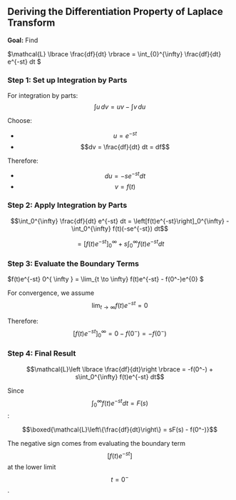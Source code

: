 ## Deriving the Differentiation Property of Laplace Transform

**Goal:** Find 

$\mathcal{L} \lbrace \frac{df}{dt} \rbrace = \int_{0}^{\infty} \frac{df}{dt} e^{-st} dt $
### Step 1: Set up Integration by Parts
For integration by parts: $$\int u \, dv = uv - \int v \, du$$

Choose:
- $$u = e^{-st}$$ 
- $$dv = \frac{df}{dt} dt = df$$

Therefore:
- $$du = -se^{-st} dt$$
- $$v = f(t)$$

### Step 2: Apply Integration by Parts
$$\int_0^{\infty} \frac{df}{dt} e^{-st} dt = \left[f(t)e^{-st}\right]_0^{\infty} - \int_0^{\infty} f(t)(-se^{-st}) dt$$

$$= \left[f(t)e^{-st}\right]_0^{\infty} + s\int_0^{\infty} f(t)e^{-st} dt$$

### Step 3: Evaluate the Boundary Terms

$f(t)e^{-st}  0^{ \infty } = \lim_{t \to \infty} f(t)e^{-st} - f(0^-)e^{0} $

For convergence, we assume $$\lim_{t \to \infty} f(t)e^{-st} = 0$$

Therefore:
$$\left[f(t)e^{-st}\right]_0^{\infty} = 0 - f(0^-) = -f(0^-)$$

### Step 4: Final Result
$$\mathcal{L}\left \lbrace \frac{df}{dt}\right \rbrace = -f(0^-) + s\int_0^{\infty} f(t)e^{-st} dt$$

Since $$\int_0^{\infty} f(t)e^{-st} dt = F(s)$$:

$$\boxed{\mathcal{L}\left\{\frac{df}{dt}\right\} = sF(s) - f(0^-)}$$

The negative sign comes from evaluating the boundary term $$[f(t)e^{-st}]$$ at the lower limit $$t = 0^-$$.
